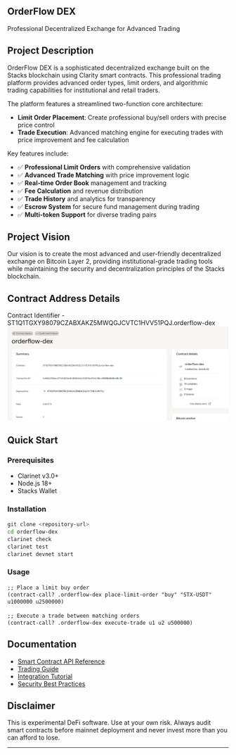 
## OrderFlow DEX
 Professional Decentralized Exchange for Advanced Trading

## Project Description
OrderFlow DEX is a sophisticated decentralized exchange built on the Stacks blockchain using Clarity smart contracts. This professional trading platform provides advanced order types, limit orders, and algorithmic trading capabilities for institutional and retail traders.

The platform features a streamlined two-function core architecture:
- **Limit Order Placement**: Create professional buy/sell orders with precise price control
- **Trade Execution**: Advanced matching engine for executing trades with price improvement and fee calculation

Key features include:
- ✅ **Professional Limit Orders** with comprehensive validation
- ✅ **Advanced Trade Matching** with price improvement logic  
- ✅ **Real-time Order Book** management and tracking
- ✅ **Fee Calculation** and revenue distribution
- ✅ **Trade History** and analytics for transparency
- ✅ **Escrow System** for secure fund management during trading
- ✅ **Multi-token Support** for diverse trading pairs

## Project Vision
Our vision is to create the most advanced and user-friendly decentralized exchange on Bitcoin Layer 2, providing institutional-grade trading tools while maintaining the security and decentralization principles of the Stacks blockchain.


## Contract Address Details
Contract Identifier - ST1Q1TGXY98079CZABXAKZ5MWQGJCVTC1HVV51PQJ.orderflow-dex
![alt text](image.png)

## Quick Start

### Prerequisites
- Clarinet v3.0+
- Node.js 18+
- Stacks Wallet

### Installation
```bash
git clone <repository-url>
cd orderflow-dex
clarinet check
clarinet test
clarinet devnet start
```

### Usage
```clarity
;; Place a limit buy order
(contract-call? .orderflow-dex place-limit-order "buy" "STX-USDT" u1000000 u2500000)

;; Execute a trade between matching orders
(contract-call? .orderflow-dex execute-trade u1 u2 u500000)
```

## Documentation
- [Smart Contract API Reference](docs/api.md)
- [Trading Guide](docs/trading-guide.md)
- [Integration Tutorial](docs/integration.md)
- [Security Best Practices](docs/security.md)


## Disclaimer
This is experimental DeFi software. Use at your own risk. Always audit smart contracts before mainnet deployment and never invest more than you can afford to lose.

---
